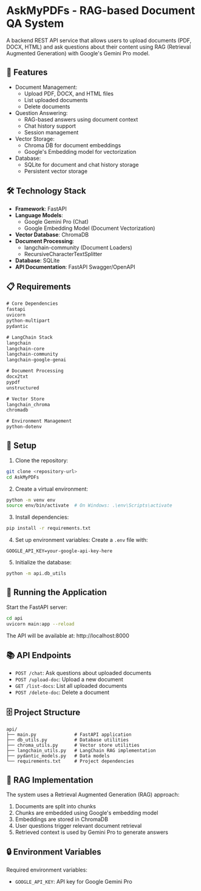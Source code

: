 # AskMyPDFs - RAG-based Document QA System

A backend REST API service that allows users to upload documents (PDF, DOCX, HTML) and ask questions about their content using RAG (Retrieval Augmented Generation) with Google's Gemini Pro model.

## 🚀 Features

- Document Management:
  - Upload PDF, DOCX, and HTML files
  - List uploaded documents
  - Delete documents
- Question Answering:
  - RAG-based answers using document context
  - Chat history support
  - Session management
- Vector Storage:
  - Chroma DB for document embeddings
  - Google's Embedding model for vectorization
- Database:
  - SQLite for document and chat history storage
  - Persistent vector storage

## 🛠️ Technology Stack

- **Framework**: FastAPI
- **Language Models**: 
  - Google Gemini Pro (Chat)
  - Google Embedding Model (Document Vectorization)
- **Vector Database**: ChromaDB
- **Document Processing**:
  - langchain-community (Document Loaders)
  - RecursiveCharacterTextSplitter
- **Database**: SQLite
- **API Documentation**: FastAPI Swagger/OpenAPI

## 📋 Requirements

```txt
# Core Dependencies
fastapi
uvicorn
python-multipart
pydantic

# LangChain Stack
langchain
langchain-core
langchain-community
langchain-google-genai

# Document Processing
docx2txt
pypdf
unstructured

# Vector Store
langchain_chroma
chromadb

# Environment Management
python-dotenv
```

## 🔧 Setup

1. Clone the repository:
```bash
git clone <repository-url>
cd AskMyPDFs
```

2. Create a virtual environment:
```bash
python -m venv env
source env/bin/activate  # On Windows: .\env\Scripts\activate
```

3. Install dependencies:
```bash
pip install -r requirements.txt
```

4. Set up environment variables:
Create a `.env` file with:
```plaintext
GOOGLE_API_KEY=your-google-api-key-here
```

5. Initialize the database:
```bash
python -m api.db_utils
```

## 🚀 Running the Application

Start the FastAPI server:
```bash
cd api
uvicorn main:app --reload
```

The API will be available at: http://localhost:8000

## 📚 API Endpoints

- `POST /chat`: Ask questions about uploaded documents
- `POST /upload-doc`: Upload a new document
- `GET /list-docs`: List all uploaded documents
- `POST /delete-doc`: Delete a document

## 🗄️ Project Structure

```
api/
├── main.py              # FastAPI application
├── db_utils.py          # Database utilities
├── chroma_utils.py      # Vector store utilities
├── langchain_utils.py   # LangChain RAG implementation
├── pydantic_models.py   # Data models
└── requirements.txt     # Project dependencies
```

## 🔄 RAG Implementation

The system uses a Retrieval Augmented Generation (RAG) approach:
1. Documents are split into chunks
2. Chunks are embedded using Google's embedding model
3. Embeddings are stored in ChromaDB
4. User questions trigger relevant document retrieval
5. Retrieved context is used by Gemini Pro to generate answers

## 🔒 Environment Variables

Required environment variables:
- `GOOGLE_API_KEY`: API key for Google Gemini Pro

